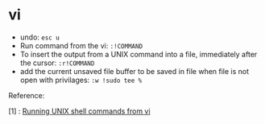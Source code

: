 # vi

- undo: `esc u`
- Run command from the vi: `:!COMMAND`
- To insert the output from a  UNIX command into a file, immediately after the cursor: `:r!COMMAND`
- add the current unsaved file buffer to be saved in file when file is not open with privilages: `:w !sudo tee %`

Reference:

[1] : [Running UNIX shell commands from vi](http://web.physics.ucsb.edu/~pcs/apps/editors/vi/vi_unix.html)
